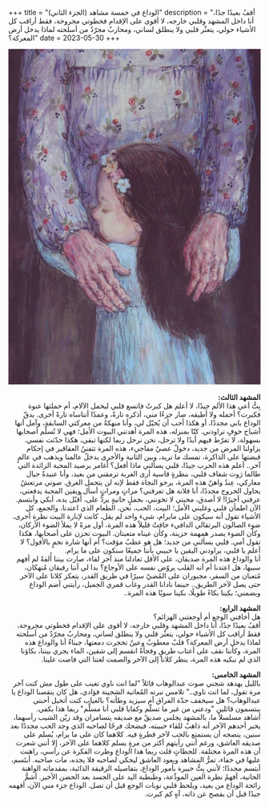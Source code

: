 +++
title = "الوداع في خمسة مشاهد (الجزء الثاني)"
description = "أقفُ بعيدًا جدًا، أنا داخل المشهد وقلبي خارجه، لا أقوى على الإقدام فخطوتي مجروحة، فقط أراقب كل الأشياء حولي، يتعثّر قلبي ولا ينطلق لساني، ومحاربٌ مجرّدٌ من أسلحته لماذا يدخل أرض المعركة؟"
date = 2023-05-30
+++

<div dir="rtl">

![alt](image.jpg)

<b>المشهد الثالث:</b><br>
بِتُّ أعي هذا الألم جيدًا، لا أعلم هل كبرتُ فاتسع قلبي ليحمل الآلام، أم حملتها عنوة فكبرت؟ أحمله ولا أطيقه، صار جزءًا مني، أذكره تارةً، وعمدًا أتناساه تارةً أخرى. يدقّ الوداع بابي مجددًا، أو هكذا أحب أن يُخيّل لي، وأنا منهكةٌ من معركتي السابقة، وآمل أنها أشباح خوفٍ تراودني. كنّا بمنزله، هذه المرة أهدتني البيوت الأمل؛ فهي لا تُسلِّم أصحابها بسهولة، لا تفرّط فيهم أبدًا ولا ترحل، نحن نرحل ربما لكنها تبقى، هكذا حدّثت نفسي. <br>
يزاولنا المرض من جديد، دخولٌ عصيٌ مفاجيء، هذه المرة تتفننُ العقاقير في إحكام قبضتها على الذاكرة، تمسك ما تريد، وبين الثانية والأخرى يدخلُ عالمنا ويذهب في عالمٍ آخر.. أعلم هذه الحرب جيدًا، قلبي يسألني ماذا أفعل؟ أغامر برصيد المحبة الزائدة التي طالما رَوت شغاف قلبي، بنظرةٍ قاسية أرى الغربة ترمقني من بعيد، وأنا عنيدةٌ حيال معاركي، عِندٌ واهنٌ هذه المرة، يرجو النجاة فقط لإنه لن يتحمل الغرق. صوتي مرتعشٌ يحاول الخروج مجددًا، أنا فلانة هل تعرفني؟ مراتٍ ومراتٍ أسأل ويقين المحبة يدفعني، عرفني أخيرًا! لا أصدق، محبتي لا تخونني، بجملٍ حانيةٍ يردُّ على، أُقبّل يده، أبكي وأبتسم. الآن اطمأن قلبي وغلبني الأمل؛ البيت، الحب، نحن، الطعام الذي اعتدنا، والجمع، كل الأشياء تقول أنه سيكون على مايرام، شيء واحد لم يقل، كانت لإنارة البيت نظرة أخرى، ضوء الصالون البرتقالي الدافيء خافتٌ قليلاً هذه المرة، أول مرةً لا يملأ الضوء الأركان، وكأن الضوء يصدر همهمة حزينة، وكأن عيناه متعبتان. البيوت تحزن على أصحابها، هكذا تقول أمي. قلبي يسألني من جديد؛ هل هو عطبٌ مؤقت؟ أم أنها شارة نجمٍ بالأفول؟ لا أعلم يا قلبي، يراودني اليقين يا حبيبي بأننا جميعًا سنكون على ما يرام.<br>
أنا والوداع هذه المرة صديقان، على الأقل تعادلنا منذ آخر لقاء، صارت بيننا أُلفةً لم أفهم سببها، هل اعتدنا أم أنه القلب يروّض نفسه على الأوجاع؟ بدا لي أننا رفيقان مُنهكان، مُتعبان من السفر، مجبوران على المُضيّ سيرًا في طريق القدر، يتعكز كلانا على الآخر حتى يصل لآخر الطريق.. حينما نادانا القدر وغاب قمري الجميل، رأيتني أضم الوداع ويضمني؛ بكينا بكاءً طويلًا، بكينا سويًا هذه المرة..<br>

<b>المشهد الرابع: </b><br>
هل أخافني الوجع أم أوجعتني الهزائم؟ <br>
أقفُ بعيدًا جدًا، أنا داخل المشهد وقلبي خارجه، لا أقوى على الإقدام فخطوتي مجروحة، فقط أراقب كل الأشياء حولي، يتعثّر قلبي ولا ينطلق لساني، ومحاربٌ مجرّدٌ من أسلحته لماذا يدخل أرض المعركة؟ قلبٌ معطوبٌ وعينٌ تحجرت دمعتها، جبناءٌ أنا والوداع هذه المرة، وكأننا نقف على أعتاب طريقٍ وفجأةً انقسم إلى شقين، الماء يجري بيننا، بكاؤنا الذي لم نبكيه هذه المرة، ينظر كلانا إلى الآخر والصمت لغتنا التي فاضت علينا.<br>

<b>المشهد الخامس: </b><br>
بالليل يهدهد شجني صوت عبدالوهاب قائلاً "لما انت ناوي تغيب على طول مش كنت آخر مرة تقول، لما انت ناوي.." تلامس نبرته المُعاتبة الشجينة فؤادي، هل كان ينقصنا الوداع يا عبدالوهاب؟ هل سيخفف حدّة الفراق أم سيزيد وطأته؟ بالغياب كنت أتخيل أحبتي يبتسمون قائلين "ودعني من غير ما تسلّم وكفايا قلبي أنا مسلِّم" ربما هذا يكفي.<br>
أشاهد مسلسلاً ما، بالمشهد يجلس صديقٌ مع صديقه يتسامران وقد زيّن الشيب رأسهما، يخبر أحدهم الآخر أنه ذاهبٌ للقاء حبيبته، فيضحك فرحًا لصاحبه الذي وجد الحب مجددًا بعد سنين، ينصحه أن يستمتع بالحب لآخر قطرةٍ فيه. كلاهما كان على ما يرام، يُسلم على صديقه العاشق، ورغم أنني رأيتهم أكثر من مرةٍ يسلم كلاهما على الآخر، إلا أنني شعرت أن هذه المرة مختلفة. للحظاتٍ قلت ربما هذا الوداع وطرت الفكرة عن رأسي، راهنت عليها في خفاء، تمرُّ المشاهد ويعود العاشق ليحكي لصاحبه فلا يجده، مات صاحبه. أبتَسم، أبتسم مجددًا؛ لأنني بِتُّ خبيرة بأمور الوداع، بتفاصيله الرقيقة الذائبة، بمقدماته الواهنة الحانية، أفهمُ نظرة العين المودِّعة، وطبطبة اليد على الجسد بعد الحضن الأخير. أشمُّ رائحة الوداع من بعيد، ويلحظ قلبي نوبات الوجع قبل أن تصل. الوداع جزء مني الآن، أفهمه جيدًا قبل أن يفصح عن ذاته، آهٍ كم كبرت.<br>

</div>
